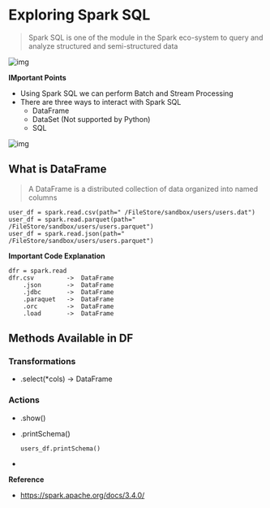 # Exploring Spark SQL

> Spark SQL is one of the module in the Spark eco-system to query and analyze structured and semi-structured data

![img](https://lh7-rt.googleusercontent.com/docsz/AD_4nXcO652xFYL46e9reC1fURuUfL5NbIcUOukeClf37hLrRLsxy0pmiS2trRMg8qDivQsFYD7V9koB9SOyYqhSFGN400IbZ_qlwuoMmy7gAu-RDXLNwFslHnIJG_MGMN7qVnv9On_G8Y7UBGUeua083CicQeg?key=yGW25KMloT80Lch6YWjT9A)

**IMportant Points**

* Using Spark SQL we can perform Batch and Stream Processing
* There are three ways to interact with Spark SQL
  * DataFrame 
  * DataSet (Not supported by Python)
  * SQL

![img](https://lh7-rt.googleusercontent.com/docsz/AD_4nXdleuC3LXOdqcf-Ktj9oL7hYLryMipJrtBeBuxSQRQB1DRCoTjdn0ZKxCb76OzL50KcOOvKXb43ngrDYBYxLqFJA6HmFn19aCFJnIyaX4s6XO0MHcrz-ihSAFs47zHaJV_rkSqf0TQ_8jlAfqvvVpp6E7dn?key=yGW25KMloT80Lch6YWjT9A)

## What is DataFrame

> A DataFrame is a distributed collection of data organized into named columns

```
user_df = spark.read.csv(path=" /FileStore/sandbox/users/users.dat")
user_df = spark.read.parquet(path=" /FileStore/sandbox/users/users.parquet")
user_df = spark.read.json(path=" /FileStore/sandbox/users/users.parquet")
```

**Important Code Explanation**

```
dfr = spark.read
dfr.csv 		->	DataFrame
	.json		->	DataFrame
	.jdbc		->	DataFrame
	.paraquet	->	DataFrame
	.orc		->	DataFrame
	.load		->	DataFrame
```

## Methods Available in DF

### Transformations

* .select(*cols) -> DataFrame

### Actions

* .show()

* .printSchema()

  ```
  users_df.printSchema()
  ```

  

* 



**Reference**

* https://spark.apache.org/docs/3.4.0/